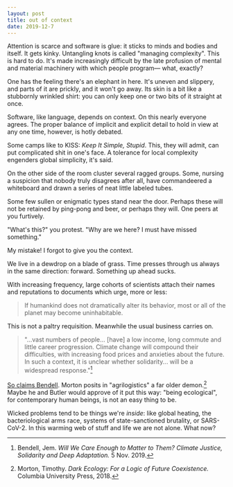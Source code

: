 ```yaml
---
layout: post
title: out of context
date: 2019-12-7
---
```


Attention is scarce and software is glue: it sticks to minds and bodies and itself. It gets kinky. Untangling knots is called "managing complexity". This is hard to do. It's made increasingly difficult by the late profusion of mental and material machinery with which people program&mdash; what, exactly?

One has the feeling there's an elephant in here. It's uneven and slippery, and parts of it are prickly, and it won't go away. Its skin is a bit like a stubbornly wrinkled shirt: you can only keep one or two bits of it straight at once.

Software, like language, depends on context. On this nearly everyone agrees. The proper balance of implicit and explicit detail to hold in view at any one time, however, is hotly debated.

Some camps like to KISS: *Keep It Simple, Stupid*. This, they will admit, can put complicated shit in one's face. A tolerance for local complexity engenders global simplicity, it's said.

On the other side of the room cluster several ragged groups. Some, nursing a suspicion that nobody truly disagrees after all, have commandeered a whiteboard and drawn a series of neat little labeled tubes.

Some few sullen or enigmatic types stand near the door. Perhaps these will not be retained by ping-pong and beer, or perhaps they will. One peers at you furtively.

"What's this?" you protest. "Why are we here? I must have missed something."

My mistake! I forgot to give you the context.

We live in a dewdrop on a blade of grass. Time presses through us always in the same direction: forward. Something up ahead sucks.

With increasing frequency, large cohorts of scientists attach their names and reputations to documents which urge, more or less:

> If humankind does not dramatically alter its behavior, most or all of the planet may become uninhabitable.

This is not a paltry requisition. Meanwhile the usual business carries on.

> "...vast numbers of people... [have] a low income, long commute and little career progression. Climate change will compound their difficulties, with increasing food prices and anxieties about the future. In such a context, it is unclear whether solidarity... will be a widespread response."[^1]

[So claims Bendell](https://jembendell.com/2019/11/05/will-we-care-enough-to-matter-to-them-climate-justice-solidarity-and-deep-adaptation/). Morton posits in "agrilogistics" a far older demon.[^2] Maybe he and Butler would approve of it put this way: "being ecological", for contemporary human beings, is not an easy thing to be.

Wicked problems tend to be things we're *inside*: like global heating, the bacteriological arms race, systems of state-sanctioned brutality, or SARS-CoV-2. In this warming web of stuff and life we are not alone. What now?

[^1]: Bendell, Jem. *Will We Care Enough to Matter to Them? Climate Justice, Solidarity and Deep Adaptation.* 5 Nov. 2019.
[^2]: Morton, Timothy. *Dark Ecology: For a Logic of Future Coexistence.* Columbia University Press, 2018.
